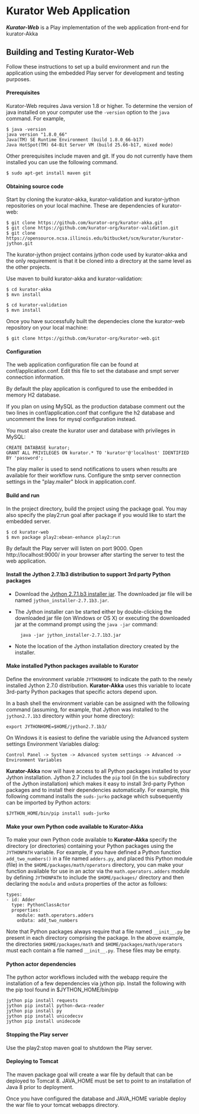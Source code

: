 Kurator Web Application
=======================

***Kurator-Web*** is a Play implementation of the web application front-end for kurator-Akka

Building and Testing Kurator-Web
--------------------------------

Follow these instructions to set up a build environment and run the application using the embedded Play server for development and testing purposes.

#### Prerequisites

Kurator-Web requires Java version 1.8 or higher. To determine the version of java installed on your computer use the `-version` option to the `java` command. For example,

    $ java -version
    java version "1.8.0_66"
    Java(TM) SE Runtime Environment (build 1.8.0_66-b17)
    Java HotSpot(TM) 64-Bit Server VM (build 25.66-b17, mixed mode)

Other prerequisites include maven and git. If you do not currently have them installed you can use the following command.

    $ sudo apt-get install maven git

#### Obtaining source code

Start by cloning the kurator-akka, kurator-validation and kurator-jython repositories on your local machine. These are dependencies of kurator-web:

    $ git clone https://github.com/kurator-org/kurator-akka.git
    $ git clone https://github.com/kurator-org/kurator-validation.git
    $ git clone https://opensource.ncsa.illinois.edu/bitbucket/scm/kurator/kurator-jython.git

The kurator-jython project contains jython code used by kurator-akka and the only requirement is that it be cloned into a directory at the same level as the other projects.

Use maven to build kurator-akka and kurator-validation:

    $ cd kurator-akka
    $ mvn install

    $ cd kurator-validation
    $ mvn install

Once you have successfully built the dependecies clone the kurator-web repository on your local machine:

    $ git clone https://github.com/kurator-org/kurator-web.git

#### Configuration

The web application configuration file can be found at conf/application.conf. Edit this file to set the database and smpt server connection information.

By default the play application is configured to use the embedded in memory H2 database.

If you plan on using MySQL as the production database comment out the two lines in conf/application.conf that configure the h2 database and uncomment the lines for mysql configuration instead.

You must also create the kurator user and database with privileges in MySQL:

    CREATE DATABASE kurator;
    GRANT ALL PRIVILEGES ON kurator.* TO 'kurator'@'localhost' IDENTIFIED BY 'password';

The play mailer is used to send notifications to users when results are available for their workflow runs. Configure the smtp server connection settings in the "play.mailer" block in application.conf.

#### Build and run

In the project directory, build the project using the package goal. You may also specify the play2:run goal after package if you would like to start the embedded server.

    $ cd kurator-web
    $ mvn package play2:ebean-enhance play2:run

By default the Play server will listen on port 9000. Open http://localhost:9000/ in your browser after starting the server to test the web application.

#### Install the Jython 2.7.1b3 distribution to support 3rd party Python packages

* Download the [Jython 2.7.1.b3 installer jar](http://search.maven.org/remotecontent?filepath=org/python/jython-installer/2.7.1b3/jython-installer-2.7.1b3.jar). The downloaded jar file will be named `jython_installer-2.7.1b3.jar`.

* The Jython installer can be started either by double-clicking the downloaded jar file (on Windows or OS X) or executing the downloaded jar at the command prompt using the `java -jar` command:

        java -jar jython_installer-2.7.1b3.jar

* Note the location of the Jython installation directory created by the installer.

#### Make installed Python packages available to Kurator

Define the environment variable `JYTHONHOME` to indicate the path to the newly installed Jython 2.7.0 distribution. **Kurator-Akka** uses this variable to locate 3rd-party Python packages that specific actors depend upon.

In a bash shell the environment variable can be assigned with the following command (assuming, for example, that Jython was installed to the `jython2.7.1b3` directory within your home directory):

    export JYTHONHOME=$HOME/jython2.7.1b3/

On Windows it is easiest to define the variable using the Advanced system settings Environment Variables dialog:

    Control Panel -> System -> Advanced system settings -> Advanced -> Environment Variables

**Kurator-Akka** now will have access to all Python packages installed to your Jython installation.  Jython 2.7 includes the `pip` tool (in the `bin` subdirectory of the Jython installation) which makes it easy to install 3rd-party Python packages and to install their dependencies automatically.  For example, this following command installs the `suds-jurko` package which subsequently can be imported by Python actors:

    $JYTHON_HOME/bin/pip install suds-jurko

#### Make your own Python code available to **Kurator-Akka**

To make your own Python code available to **Kurator-Akka** specify the directory (or directories) containing your Python packages using the `JYTHONPATH` variable.  For example, if you have defined a Python function `add_two_numbers()` in a file named `adders.py`, and placed this Python module (file) in the `$HOME/packages/math/operators` directory, you can make your function available for use in an actor via the `math.operators.adders` module by defining `JYTHONPATH` to include the `$HOME/packages/` directory and then declaring the `module` and `onData` properties of the actor as follows:

    types:
    - id: Adder
      type: PythonClassActor
      properties:
        module: math.operators.adders
        onData: add_two_numbers

Note that Python packages always require that a file named `__init__.py` be present in each directory comprising the package.  In the above example, the directories `$HOME/packages/math` and `$HOME/packages/math/operators` must each contain a file named `__init__.py`. These files may be empty.

#### Python actor dependencies

The python actor workflows included with the webapp require the installation of a few dependencies via jython pip. Install the following with the pip tool found in $JYTHON_HOME/bin/pip

    jython pip install requests
    jython pip install python-dwca-reader
    jython pip install py
    jython pip install unicodecsv
    jython pip install unidecode

#### Stopping the Play server

Use the play2:stop maven goal to shutdown the Play server.

#### Deploying to Tomcat ####

The maven package goal will create a war file by default that can be deployed to Tomcat 8. JAVA_HOME must be set to point to an installation of Java 8 prior to deployment.

Once you have configured the database and JAVA_HOME variable deploy the war file to your tomcat webapps directory.
